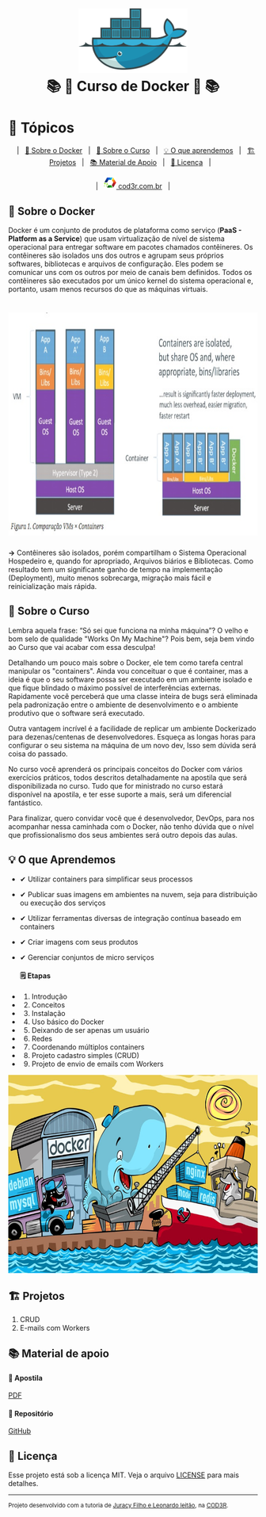 <h1 align="center">
    <img alt="Docker" src="assets/docker-logo.png" height="130px" />
    <br>📚 🐳 Curso de Docker 🐳 📚<br/>
</h1>

# 📑 Tópicos
<p align="center">
    &nbsp;&nbsp;&nbsp;|&nbsp;&nbsp;&nbsp;<a href="#-sobre-o-docker">🐳 Sobre o Docker</a>&nbsp;&nbsp;&nbsp;|&nbsp;&nbsp;&nbsp;<a href="#-sobre-o-curso">📖 Sobre o Curso</a>&nbsp;&nbsp;&nbsp;|&nbsp;&nbsp;&nbsp;<a href="#-o-que-aprendemos">💡 O que aprendemos</a>&nbsp;&nbsp;&nbsp;|&nbsp;&nbsp;&nbsp;<a href="#-projetos">🏗 Projetos</a>&nbsp;&nbsp;&nbsp;|&nbsp;&nbsp;&nbsp;<a href="#-material-de-apoio">📚 Material de Apoio</a>&nbsp;&nbsp;&nbsp;|&nbsp;&nbsp;&nbsp;<a href="#-licen%C3%A7a">📜 Licença</a>&nbsp;&nbsp;&nbsp;|&nbsp;&nbsp;&nbsp;
</p>

<p align="center">
    &nbsp;&nbsp;&nbsp;|&nbsp;&nbsp;&nbsp;<a href="https://www.cod3r.com.br/courses/docker" font-size="25px"><img alt="COD3R" src="assets/logo-cod3r.png" height="25px" /> cod3r.com.br</a>&nbsp;&nbsp;&nbsp;|&nbsp;&nbsp;&nbsp;
</p>


## 🐳 Sobre o Docker

Docker é um conjunto de produtos de plataforma como serviço (<strong>PaaS - Platform as a Service</strong>) que usam virtualização de nível de sistema operacional para entregar software em pacotes chamados contêineres. Os contêineres são isolados uns dos outros e agrupam seus próprios softwares, bibliotecas e arquivos de configuração. Eles podem se comunicar uns com os outros por meio de canais bem definidos. Todos os contêineres são executados por um único kernel do sistema operacional e, portanto, usam menos recursos do que as máquinas virtuais.

<h1 align="center"> 
    <img alt="Container Vs. VM" src="assets/container-vs-vm.jpg" height="450px"/>
</h1>

**->** Contêineres são isolados, porém compartilham o Sistema Operacional Hospedeiro e, quando for apropriado, Arquivos biários e Bibliotecas. Como resultado tem um significante ganho de tempo na implementação (Deployment), muito menos sobrecarga, migração mais fácil e reinicialização mais rápida.

## 📖 Sobre o Curso

Lembra aquela frase: “Só sei que funciona na minha máquina”? O velho e bom selo de qualidade "Works On My Machine"? Pois bem, seja bem vindo ao Curso que vai acabar com essa desculpa!

Detalhando um pouco mais sobre o Docker, ele tem como tarefa central manipular os "containers". Ainda vou conceituar o que é container, mas a ideia é que o seu software possa ser executado em um ambiente isolado e que fique blindado o máximo possível de interferências externas. Rapidamente você perceberá que uma classe inteira de bugs será eliminada pela padronização entre o ambiente de desenvolvimento e o ambiente produtivo que o software será executado.

Outra vantagem incrível é a facilidade de replicar um ambiente Dockerizado para dezenas/centenas de desenvolvedores. Esqueça as longas horas para configurar o seu sistema na máquina de um novo dev, Isso sem dúvida será coisa do passado.

No curso você aprenderá os principais conceitos do Docker com vários exercícios práticos, todos descritos detalhadamente na apostila que será disponibilizada no curso. Tudo que for ministrado no curso estará disponível na apostila, e ter esse suporte a mais, será um diferencial fantástico.

Para finalizar, quero convidar você que é desenvolvedor, DevOps, para nos acompanhar nessa caminhada com o Docker, não tenho dúvida que o nível que profissionalismo dos seus ambientes será outro depois das aulas.

## 💡 O que Aprendemos

* ✔ Utilizar containers para simplificar seus processos
* ✔ Publicar suas imagens em ambientes na nuvem, seja para distribuição ou execução dos serviços
* ✔ Utilizar ferramentas diversas de integração contínua baseado em containers
* ✔ Criar imagens com seus produtos
* ✔ Gerenciar conjuntos de micro serviços

    #### 🗒 Etapas

- 1. Introdução
- 2. Conceitos
- 3. Instalação
- 4. Uso básico do Docker
- 5. Deixando de ser apenas um usuário
- 6. Redes
- 7. Coordenando múltiplos containers
- 8. Projeto cadastro simples (CRUD)
- 9. Projeto de envio de emails com Workers

<p align="center">
    <img alt="Docker, ferramenta essencial para desenvolvedores!" src="assets/tela-docker.jpg" height="400px"/>
</p>

## 🏗 Projetos

1. CRUD
2. E-mails com Workers

## 📚 Material de apoio

#### 📔 Apostila
[PDF](docs/apostila-docker.pdf)

#### 📂 Repositório
[GitHub](https://github.com/cod3rcursos/curso-docker)


## 📜 Licença

Esse projeto está sob a licença MIT. Veja o arquivo [LICENSE](LICENSE) para mais detalhes.<br />

---

<sup>Projeto desenvolvido com a tutoria de [Juracy Filho e Leonardo leitão](https://www.cod3r.com.br/courses/docker), na [COD3R](https://www.cod3r.com.br/).</sup>
